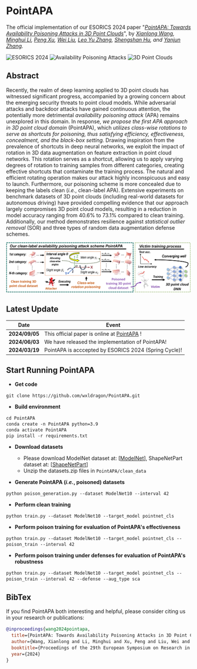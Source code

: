 # PointAPA
The official implementation of our ESORICS 2024 paper "*[PointAPA: Towards Availability Poisoning Attacks in 3D Point Clouds](https://doi.org/10.1007/978-3-031-70879-4_7)*", by *[Xianlong Wang](https://wxldragon.github.io/), [Minghui Li](http://trustai.cse.hust.edu.cn/index.htm), [Peng Xu](https://faculty.hust.edu.cn/xupeng1/zh_CN/index.htm), [Wei Liu](https://wilmido.github.io/), [Leo Yu Zhang](https://experts.griffith.edu.au/41503-leo-zhang), [Shengshan Hu](http://trustai.cse.hust.edu.cn/index.htm), and [Yanjun Zhang](https://profiles.uts.edu.au/Yanjun.Zhang).*

![ESORICS 2024](https://img.shields.io/badge/ESORICS-2024-blue.svg?style=plastic) 
![Availability Poisoning Attacks](https://img.shields.io/badge/Poisoning-Attacks-orange.svg?style=plastic)
![3D Point Clouds](https://img.shields.io/badge/3DPoint-Clouds-green.svg?style=plastic)

## Abstract
Recently, the realm of deep learning applied to 3D point clouds has witnessed significant progress, accompanied by a growing concern about the emerging security threats to point cloud models. While adversarial attacks and backdoor attacks have gained continuous attention, the potentially more detrimental _availability poisoning attack_ (APA) remains unexplored in this domain. In response, _we propose the first APA approach in 3D point cloud domain_ (PointAPA), which _utilizes class-wise rotations to serve as shortcuts for poisoning, thus satisfying efficiency, effectiveness, concealment, and the black-box setting._ Drawing inspiration from the prevalence of shortcuts in deep neural networks, we exploit the impact of rotation in 3D data augmentation on feature extraction in point cloud networks. This rotation serves as a shortcut, allowing us to apply varying degrees of rotation to training samples from different categories, creating effective shortcuts that contaminate the training process. The natural and efficient rotating operation makes our attack highly inconspicuous and easy to launch. Furthermore, our poisoning scheme is more concealed due to keeping the labels clean (_i.e._, clean-label APA). Extensive experiments on benchmark datasets of 3D point clouds (including real-world datasets for autonomous driving) have provided compelling evidence that our approach largely compromises 3D point cloud models, resulting in a reduction in model accuracy ranging from 40.6% to 73.1% compared to clean training. Additionally, our method demonstrates resilience against _statistical outlier removal_ (SOR) and three types of random data augmentation defense schemes.

<p align="center">
  <img src="PointAPA.png" width="700"/>
</p>

## Latest Update
| Date       | Event    |
|------------|----------|
| **2024/09/05** | This official paper is online at [PointAPA](https://doi.org/10.1007/978-3-031-70879-4_7) !  |
| **2024/06/03** | We have released the implementation of PointAPA!  |
| **2024/03/19** | PointAPA is acccepted by ESORICS 2024 (Spring Cycle)!  |



## Start Running PointAPA
- **Get code**
```shell 
git clone https://github.com/wxldragon/PointAPA.git
```

- **Build environment**
```shell
cd PointAPA
conda create -n PointAPA python=3.9
conda activate PointAPA
pip install -r requirements.txt
```

- **Download datasets**
  - Please download ModelNet dataset at: [[ModelNet](https://www.kaggle.com/datasets/chenxaoyu/modelnet-normal-resampled)], ShapeNetPart dataset at: [[ShapeNetPart](https://www.kaggle.com/datasets/mitkir/shapenet)]
  - Unzip the datasets.zip files in ```PointAPA/clean_data```

 
- **Generate PointAPA (_i.e._, poisoned) datasets**
```shell
python poison_generation.py --dataset ModelNet10 --interval 42 
```

- **Perform clean training**
```shell
python train.py --dataset ModelNet10 --target_model pointnet_cls
```

- **Perform poison training for evaluation of PointAPA's effectiveness**
```shell
python train.py --dataset ModelNet10 --target_model pointnet_cls --poison_train --interval 42
```

- **Perform poison training under defenses for evaluation of PointAPA's robustness**
```shell
python train.py --dataset ModelNet10 --target_model pointnet_cls --poison_train --interval 42 --defense --aug_type sca
```


## BibTex
If you find PointAPA both interesting and helpful, please consider citing us in your research or publications:
```bibtex
@inproceedings{wang2024pointapa,
  title={PointAPA: Towards Availability Poisoning Attacks in 3D Point Clouds},
  author={Wang, Xianlong and Li, Minghui and Xu, Peng and Liu, Wei and Zhang, Leo Yu and Hu, Shengshan and Zhang, Yanjun},
  booktitle={Proceedings of the 29th European Symposium on Research in Computer Security (ESORICS'24)},
  year={2024}
}
```


